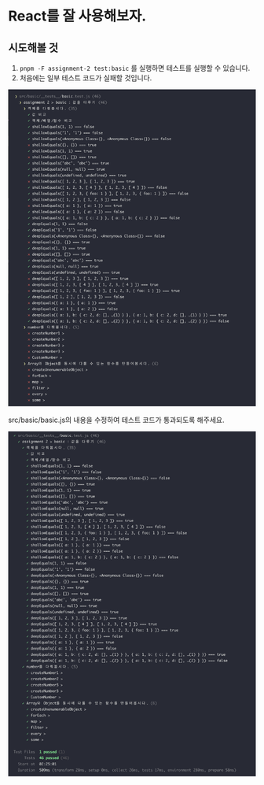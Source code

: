 # React를 잘 사용해보자.

## 시도해볼 것

1. `pnpm -F assignment-2 test:basic` 를 실행하면 테스트를 실행할 수 있습니다.
2. 처음에는 일부 테스트 코드가 실패할 것입니다.

<img src="./img/week2-basic1.png"/>

src/basic/basic.js의 내용을 수정하여 테스트 코드가 통과되도록 해주세요.

<img src="./img/week2-basic2.png"/>
